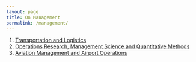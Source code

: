 ```yaml
---
layout: page
title: On Management
permalink: /management/
---
```


1. [Transportation and Logistics](/ops-scm/2025-03-10-transportation-and-logistics.html/)
2. [Operations Research, Management Science and Quantitative Methods](/ops-scm/2025-03-10-ops-research-mgmt-science-quants.html/)
3. [Aviation Management and Airport Operations](/ops-scm/2025-03-10-aviation-and-airport-ops.html/)  
